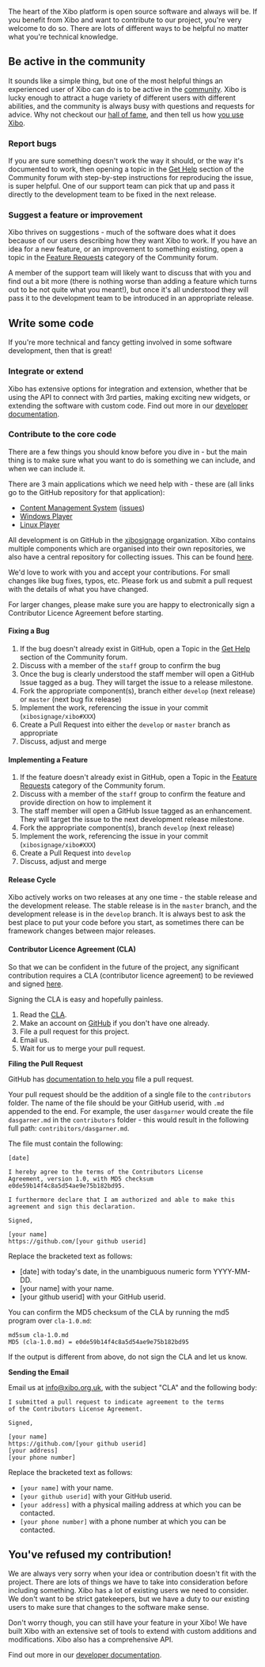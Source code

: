 The heart of the Xibo platform is open source software and always will be. If you benefit from Xibo and want to
contribute to our project, you're very welcome to do so. There are lots of different ways to be helpful
no matter what you're technical knowledge.

## Be active in the community
It sounds like a simple thing, but one of the most helpful things an experienced user of Xibo can do is to be active
in the [community](https://community.xibo.org.uk). Xibo is lucky enough to attract a huge variety of different users
with different abilities, and the community is always busy with questions and requests for advice. Why not checkout
our [hall of fame](https://community.xibo.org.uk/c/xibo-hall-of-fame/47), and then tell us how
[you use Xibo](https://community.xibo.org.uk/c/user-stories-and-project-showcase/32).

### Report bugs
If you are sure something doesn't work the way it should, or the way it's documented to work, then opening a topic 
in the [Get Help](https://community.xibo.org.uk/c/support/6) section of the Community forum with step-by-step
instructions for reproducing the issue, is super helpful. One of our support team can pick that up and pass it
directly to the development team to be fixed in the next release.

### Suggest a feature or improvement
Xibo thrives on suggestions - much of the software does what it does because of our users describing how they want
Xibo to work. If you have an idea for a new feature, or an improvement to something existing, open a topic
in the [Feature Requests](https://community.xibo.org.uk/c/features/8) category of the Community forum.

A member of the support team will likely want to discuss that with you and find out a bit more (there is nothing worse
than adding a feature which turns out to be not quite what you meant!), but once it's all understood they will pass 
it to the development team to be introduced in an appropriate release.

## Write some code
If you're more technical and fancy getting involved in some software development, then that is great!

### Integrate or extend
Xibo has extensive options for integration and extension, whether that be using the API to connect with 3rd parties,
making exciting new widgets, or extending the software with custom code. Find out more in our
[developer documentation](https://xibo.org.uk/docs/developer/).

### Contribute to the core code
There are a few things you should know before you dive in - but the main thing is to make sure what you want to do is
something we can include, and when we can include it.

There are 3 main applications which we need help with - these are (all links go to the GitHub repository for that application):

- [Content Management System](https://github.com/xibosignage/xibo-cms) ([issues](https://github.com/xibosignage/xibo/issues))
- [Windows Player](https://github.com/xibosignage/xibo-dotnetclient)
- [Linux Player](https://github.com/xibosignage/xibo-linux)

All development is on GitHub in the [xibosignage](https://github.com/xibosignage) organization. Xibo contains multiple
components which are organised into their own repositories, we also have a central repository for collecting issues.
This can be found [here](https://github.com/xibosignage/xibo).

We'd love to work with you and accept your contributions. For small changes like bug fixes, typos, etc. Please fork us
and submit a pull request with the details of what you have changed.

For larger changes, please make sure you are happy to electronically sign a Contributor Licence Agreement
before starting.

#### Fixing a Bug
1. If the bug doesn't already exist in GitHub, open a Topic in the [Get Help](https://community.xibo.org.uk/c/support/6) section of the Community forum.
2. Discuss with a member of the `staff` group to confirm the bug
3. Once the bug is clearly understood the staff member will open a GitHub Issue tagged as a bug. They will target the issue to a release milestone.
4. Fork the appropriate component(s), branch either `develop` (next release) or `master` (next bug fix release)
5. Implement the work, referencing the issue in your commit (`xibosignage/xibo#XXX`)
6. Create a Pull Request into either the `develop` or `master` branch as appropriate
7. Discuss, adjust and merge

#### Implementing a Feature
1. If the feature doesn't already exist in GitHub, open a Topic in the [Feature Requests](https://community.xibo.org.uk/c/features/8) category of the Community forum.
2. Discuss with a member of the `staff` group to confirm the feature and provide direction on how to implement it
3. The staff member will open a GitHub Issue tagged as an enhancement. They will target the issue to the next development release milestone.
4. Fork the appropriate component(s), branch `develop` (next release)
5. Implement the work, referencing the issue in your commit (`xibosignage/xibo#XXX`)
6. Create a Pull Request into `develop`
7. Discuss, adjust and merge

#### Release Cycle
Xibo actively works on two releases at any one time - the stable release and the development release. The stable
release is in the `master` branch, and the development release is in the `develop` branch. It is always best to ask
the best place to put your code before you start, as sometimes there can be framework changes between major releases.

#### Contributor Licence Agreement (CLA)
So that we can be confident in the future of the project, any significant contribution requires a CLA (contributor
licence agreement) to be reviewed and signed [here](https://github.com/xibosignage/xibo/blob/master/CONTRIBUTING.md).

Signing the CLA is easy and hopefully painless.

1. Read the [CLA](cla-1.0.md).
2. Make an account on [GitHub](https://github.com/) if you don't have one already.
3. File a pull request for this project.
4. Email us.
5. Wait for us to merge your pull request.

**Filing the Pull Request**

GitHub has [documentation to help you](https://help.github.com/articles/using-pull-requests) file a pull request.

Your pull request should be the addition of a single file to the `contributors` folder. The name of the file should
be your GitHub userid, with `.md` appended to the end. For example, the user `dasgarner` would create the
file `dasgarner.md` in the `contributors` folder - this would result in the following full
path: `contribitors/dasgarner.md`.

The file must contain the following:

```
[date]

I hereby agree to the terms of the Contributors License
Agreement, version 1.0, with MD5 checksum
e0de59b14f4c8a5d54ae9e75b182bd95.

I furthermore declare that I am authorized and able to make this
agreement and sign this declaration.

Signed,

[your name]
https://github.com/[your github userid]
```

Replace the bracketed text as follows:

* [date] with today's date, in the unambiguous numeric form YYYY-MM-DD.
* [your name] with your name.
* [your github userid] with your GitHub userid.

You can confirm the MD5 checksum of the CLA by running the md5 program over `cla-1.0.md`:

```
md5sum cla-1.0.md
MD5 (cla-1.0.md) = e0de59b14f4c8a5d54ae9e75b182bd95
```

If the output is different from above, do not sign the CLA and let us know.

**Sending the Email**

Email us at [info@xibo.org.uk](mailto:info@xibo.org.uk), with the subject "CLA" and the following body:

```
I submitted a pull request to indicate agreement to the terms
of the Contributors License Agreement.

Signed,

[your name]
https://github.com/[your github userid]
[your address]
[your phone number]
```

Replace the bracketed text as follows:

* `[your name]` with your name.
* `[your github userid]` with your GitHub userid.
* `[your address]` with a physical mailing address at which you can be
  contacted.
* `[your phone number]` with a phone number at which you can be contacted.


## You've refused my contribution!
We are always very sorry when your idea or contribution doesn't fit with the project. There are lots of things we
have to take into consideration before including something. Xibo has a lot of existing users we need to consider.
We don't want to be strict gatekeepers, but we have a duty to our existing users to make sure that changes to the 
software make sense.

Don't worry though, you can still have your feature in your Xibo! We have built Xibo with an extensive set of tools
to extend with custom additions and modifications. Xibo also has a comprehensive API.

Find out more in our [developer documentation](https://xibo.org.uk/docs/developer/).
